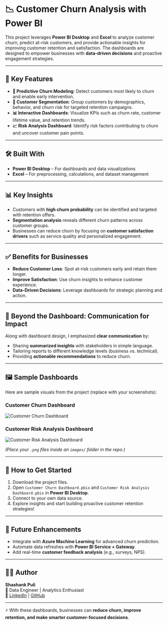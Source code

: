 # 📉 Customer Churn Analysis with Power BI  

This project leverages **Power BI Desktop** and **Excel** to analyze customer churn, predict at-risk customers, and provide actionable insights for improving customer retention and satisfaction. The dashboards are designed to empower businesses with **data-driven decisions** and proactive engagement strategies.  

---

## 🔑 Key Features  

- **📌 Predictive Churn Modeling**: Detect customers most likely to churn and enable early intervention.  
- **📌 Customer Segmentation**: Group customers by demographics, behavior, and churn risk for targeted retention campaigns.  
- **📊 Interactive Dashboards**: Visualize KPIs such as churn rate, customer lifetime value, and retention trends.  
- **📈 Risk Analysis Dashboard**: Identify risk factors contributing to churn and uncover customer pain points.  

---

## 🛠️ Built With  

- **Power BI Desktop** – For dashboards and data visualizations  
- **Excel** – For preprocessing, calculations, and dataset management  

---

## 📊 Key Insights  

- Customers with **high churn probability** can be identified and targeted with retention offers.  
- **Segmentation analysis** reveals different churn patterns across customer groups.  
- Businesses can reduce churn by focusing on **customer satisfaction drivers** such as service quality and personalized engagement.  

---

## ✅ Benefits for Businesses  

- **Reduce Customer Loss**: Spot at-risk customers early and retain them longer.  
- **Improve Satisfaction**: Use churn insights to enhance customer experience.  
- **Data-Driven Decisions**: Leverage dashboards for strategic planning and action.  

---

## 💬 Beyond the Dashboard: Communication for Impact  

Along with dashboard design, I emphasized **clear communication** by:  
- Sharing **summarized insights** with stakeholders in simple language.  
- Tailoring reports to different knowledge levels (business vs. technical).  
- Providing **actionable recommendations** to reduce churn.  

---

## 🖼️ Sample Dashboards  

Here are sample visuals from the project (replace with your screenshots):  

### Customer Churn Dashboard  
![Customer Churn Dashboard](images/customer_churn_dashboard.png)  

### Customer Risk Analysis Dashboard  
![Customer Risk Analysis Dashboard](images/customer_risk_dashboard.png)  

*(Place your `.png` files inside an `images/` folder in the repo.)*  

---

## 🚀 How to Get Started  

1. Download the project files.  
2. Open `Customer Churn Dashboard.pbix` and `Customer Risk Analysis Dashboard.pbix` in **Power BI Desktop**.  
3. Connect to your own data source.  
4. Explore insights and start building proactive customer retention strategies!  

---

## 🔮 Future Enhancements  

- Integrate with **Azure Machine Learning** for advanced churn prediction.  
- Automate data refreshes with **Power BI Service + Gateway**.  
- Add real-time **customer feedback analysis** (e.g., surveys, NPS).  

---

## 👨‍💻 Author  

**Shashank Puli**  
📍 Data Engineer | Analytics Enthusiast  
🔗 [LinkedIn](https://www.linkedin.com/in/puli-shashank-8512561b2) | [GitHub](https://github.com/)  

---

⚡ With these dashboards, businesses can **reduce churn, improve retention, and make smarter customer-focused decisions**.  
